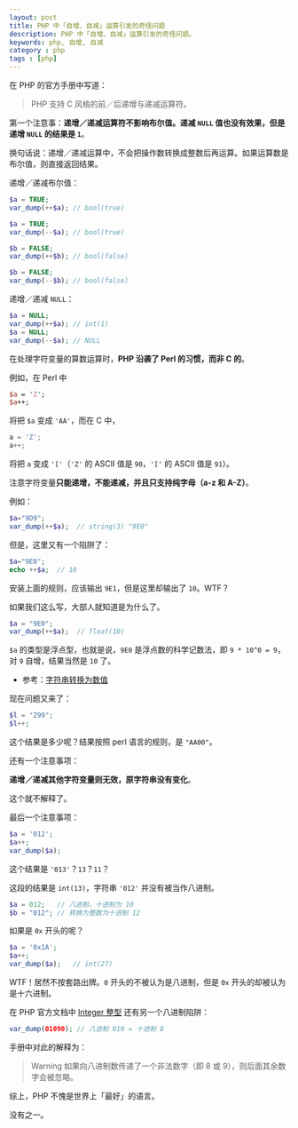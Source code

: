 ```yaml
---
layout: post
title: PHP 中「自增、自减」运算引发的奇怪问题
description: PHP 中「自增、自减」运算引发的奇怪问题。
keywords: php, 自增, 自减
category : php
tags : [php]
---
```


在 PHP 的官方手册中写道：

> PHP 支持 C 风格的前／后递增与递减运算符。

第一个注意事：**递增／递减运算符不影响布尔值。递减 `NULL` 值也没有效果，但是递增 `NULL` 的结果是 `1`**。

换句话说：递增／递减运算中，不会把操作数转换成整数后再运算。如果运算数是布尔值，则直接返回结果。

递增／递减布尔值：

```php
$a = TRUE;
var_dump(++$a); // bool(true)

$a = TRUE;
var_dump(--$a); // bool(true)

$b = FALSE;
var_dump(++$b); // bool(false)

$b = FALSE;
var_dump(--$b); // bool(false)
```

递增／递减 `NULL`：

```php
$a = NULL;
var_dump(++$a); // int(1) 
$a = NULL;
var_dump(--$a); // NULL
```

在处理字符变量的算数运算时，**PHP 沿袭了 Perl 的习惯，而非 C 的**。

例如，在 Perl 中 
```perl
$a = 'Z';
$a++;
```

将把 `$a` 变成 `'AA'`，而在 C 中，

```c
a = 'Z';
a++;
```

将把 `a` 变成 `'['`（`'Z'` 的 ASCII 值是 `90`，`'['` 的 ASCII 值是 `91`）。

注意字符变量**只能递增，不能递减，并且只支持纯字母（a-z 和 A-Z）**。

例如：

```php
$a="9D9"; 
var_dump(++$a);  // string(3) "9E0"
```

但是，这里又有一个陷阱了：

```php
$a="9E0"; 
echo ++$a;  // 10
```
安装上面的规则，应该输出 `9E1`，但是这里却输出了 `10`。WTF？

如果我们这么写，大部人就知道是为什么了。

```php
$a = "9E0"; 
var_dump(++$a);  // float(10)
```

`$a` 的类型是浮点型，也就是说，`9E0` 是浮点数的科学记数法，即 `9 * 10^0 = 9`，对 `9` 自增，结果当然是 `10` 了。

- 参考：[字符串转换为数值](http://php.net/manual/zh/language.types.string.php#language.types.string.conversion)

现在问题又来了： 

```php
$l = "Z99";
$l++; 
```

这个结果是多少呢？结果按照 perl 语言的规则，是 `"AA00"`。

还有一个注意事项：

**递增／递减其他字符变量则无效，原字符串没有变化**。

这个就不解释了。

最后一个注意事项：

```php
$a = '012';
$a++;
var_dump($a);
```

这个结果是 `'013'`？`13`？`11`？

这段的结果是 `int(13)`，字符串 `'012'` 并没有被当作八进制。

```php
$a = 012;   // 八进制，十进制为 10
$b = "012"; // 转换为整数为十进制 12
```

如果是 `0x` 开头的呢？

```php
$a = '0x1A';
$a++;
var_dump($a);   // int(27)
```

WTF！居然不按套路出牌。`0` 开头的不被认为是八进制，但是 `0x` 开头的却被认为是十六进制。

在 PHP 官方文档中 [Integer 整型](http://php.net/manual/zh/language.types.integer.php) 还有另一个八进制陷阱：

```php
var_dump(01090); // 八进制 010 = 十进制 8
```

手册中对此的解释为：

> Warning
如果向八进制数传递了一个非法数字（即 8 或 9），则后面其余数字会被忽略。

综上，PHP 不愧是世界上「最好」的语言。

没有之一。